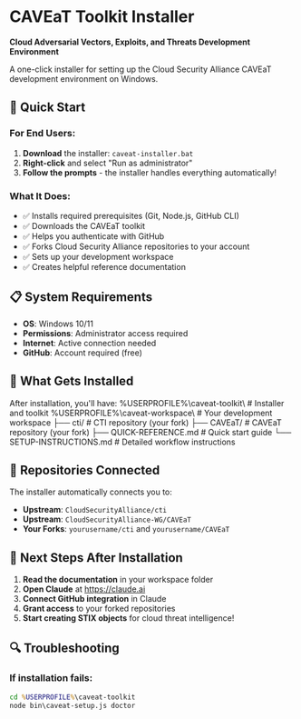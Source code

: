 # CAVEaT Toolkit Installer

**Cloud Adversarial Vectors, Exploits, and Threats Development Environment**

A one-click installer for setting up the Cloud Security Alliance CAVEaT development environment on Windows.

## 🚀 Quick Start

### For End Users:
1. **Download** the installer: `caveat-installer.bat`
2. **Right-click** and select "Run as administrator"
3. **Follow the prompts** - the installer handles everything automatically!

### What It Does:
- ✅ Installs required prerequisites (Git, Node.js, GitHub CLI)
- ✅ Downloads the CAVEaT toolkit
- ✅ Helps you authenticate with GitHub
- ✅ Forks Cloud Security Alliance repositories to your account
- ✅ Sets up your development workspace
- ✅ Creates helpful reference documentation

## 📋 System Requirements

- **OS**: Windows 10/11
- **Permissions**: Administrator access required
- **Internet**: Active connection needed
- **GitHub**: Account required (free)

## 📁 What Gets Installed

After installation, you'll have:
%USERPROFILE%\caveat-toolkit\          # Installer and toolkit
%USERPROFILE%\caveat-workspace\        # Your development workspace
├── cti/                               # CTI repository (your fork)
├── CAVEaT/                           # CAVEaT repository (your fork)
├── QUICK-REFERENCE.md                # Quick start guide
└── SETUP-INSTRUCTIONS.md             # Detailed workflow instructions

## 🔧 Repositories Connected

The installer automatically connects you to:

- **Upstream**: `CloudSecurityAlliance/cti`
- **Upstream**: `CloudSecurityAlliance-WG/CAVEaT`
- **Your Forks**: `yourusername/cti` and `yourusername/CAVEaT`

## 🎯 Next Steps After Installation

1. **Read the documentation** in your workspace folder
2. **Open Claude** at https://claude.ai
3. **Connect GitHub integration** in Claude
4. **Grant access** to your forked repositories
5. **Start creating STIX objects** for cloud threat intelligence!

## 🔍 Troubleshooting

### If installation fails:
```cmd
cd %USERPROFILE%\caveat-toolkit
node bin\caveat-setup.js doctor